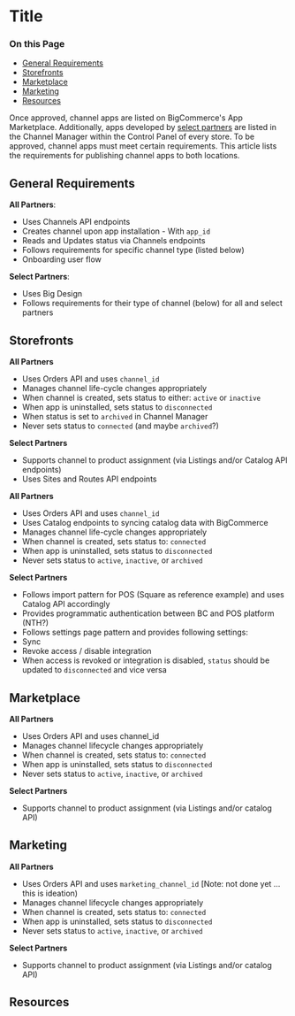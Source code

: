 # Title

<div class=`otp` id=`no-index`>

### On this Page

- [General Requirements](#general-requirements)
- [Storefronts](#storefronts)
- [Marketplace](#marketplace)
- [Marketing](#marketing)
- [Resources](#resources)

</div>

Once approved, channel apps are listed on BigCommerce's App Marketplace. Additionally, apps developed by [select partners]() are listed in the Channel Manager within the Control Panel of every store. To be approved, channel apps must meet certain requirements. This article lists the requirements for publishing channel apps to both locations.

## General Requirements

**All Partners**:
* Uses Channels API endpoints
* Creates channel upon app installation - With `app_id`
* Reads and Updates status via Channels endpoints
* Follows requirements for specific channel type (listed below)
* Onboarding user flow

**Select Partners**:
* Uses Big Design
* Follows requirements for their type of channel (below) for all and select partners

## Storefronts

**All Partners**
* Uses Orders API and uses `channel_id`
* Manages channel life-cycle changes appropriately
* When channel is created, sets status to either: `active` or `inactive`
* When app is uninstalled, sets status to `disconnected`
* When status is set to `archived` in Channel Manager
* Never sets status to `connected` (and maybe `archived`?)

**Select Partners**
* Supports channel to product assignment (via Listings and/or Catalog API endpoints)
* Uses Sites and Routes API endpoints


**All Partners**
* Uses Orders API and uses `channel_id`
* Uses Catalog endpoints to syncing catalog data with BigCommerce
* Manages channel life-cycle changes appropriately
* When channel is created, sets status to: `connected`
* When app is uninstalled, sets status to `disconnected`
* Never sets status to `active`, `inactive`, or `archived`

**Select Partners**
* Follows import pattern for POS (Square as reference example) and uses Catalog API accordingly
* Provides programmatic authentication between BC and POS platform (NTH?)
* Follows settings page pattern and provides following settings:
* Sync
* Revoke access / disable integration
* When access is revoked or integration is disabled, `status` should be updated to `disconnected` and vice versa

## Marketplace

**All Partners**
* Uses Orders API and uses channel_id
* Manages channel lifecycle changes appropriately
* When channel is created, sets status to: `connected`
* When app is uninstalled, sets status to `disconnected`
* Never sets status to `active`, `inactive`, or `archived`

**Select Partners**
* Supports channel to product assignment (via Listings and/or catalog API)

## Marketing

**All Partners**
* Uses Orders API and uses `marketing_channel_id` [Note: not done yet … this is ideation)
* Manages channel lifecycle changes appropriately
* When channel is created, sets status to: `connected`
* When app is uninstalled, sets status to `disconnected`
* Never sets status to `active`, `inactive`, or `archived`

**Select Partners**
* Supports channel to product assignment (via Listings and/or catalog API)

## Resources
